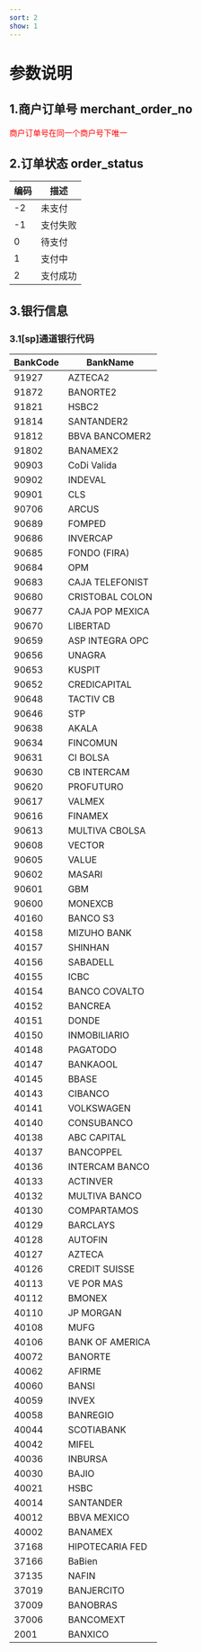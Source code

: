 ```yaml
---
sort: 2
show: 1
---
```


# 参数说明

## 1.商户订单号 merchant_order_no
<label style="color:red">商户订单号在同一个商户号下唯一</label>


## 2.订单状态 order_status
| 编码  | 描述 |
|-----|-----|
| -2  | 未支付 |
| -1  | 支付失败 |
| 0  | 待支付 |
| 1  | 支付中 |
| 2  | 支付成功 |


## 3.银行信息
### 3.1[sp]通道银行代码
|BankCode|BankName|
|----|----|
|91927|AZTECA2|
|91872	|BANORTE2|
|91821	|HSBC2|
|91814	|SANTANDER2|
|91812	|BBVA BANCOMER2|
|91802	|BANAMEX2|
|90903	|CoDi Valida|
|90902	|INDEVAL|
|90901	|CLS|
|90706	|ARCUS|
|90689	|FOMPED|
|90686	|INVERCAP|
|90685	|FONDO (FIRA)|
|90684	|OPM|
|90683	|CAJA TELEFONIST|
|90680	|CRISTOBAL COLON|
|90677	|CAJA POP MEXICA|
|90670	|LIBERTAD|
|90659	|ASP INTEGRA OPC|
|90656	|UNAGRA|
|90653	|KUSPIT|
|90652	|CREDICAPITAL|
|90648	|TACTIV CB|
|90646	|STP|
|90638	|AKALA|
|90634	|FINCOMUN|
|90631	|CI BOLSA|
|90630	|CB INTERCAM|
|90620	|PROFUTURO|
|90617	|VALMEX|
|90616	|FINAMEX|
|90613	|MULTIVA CBOLSA|
|90608	|VECTOR|
|90605	|VALUE|
|90602	|MASARI|
|90601	|GBM|
|90600	|MONEXCB|
|40160	|BANCO S3|
|40158	|MIZUHO BANK|
|40157	|SHINHAN|
|40156	|SABADELL|
|40155	|ICBC|
|40154	|BANCO COVALTO|
|40152	|BANCREA|
|40151	|DONDE|
|40150	|INMOBILIARIO|
|40148	|PAGATODO|
|40147	|BANKAOOL|
|40145	|BBASE|
|40143	|CIBANCO|
|40141	|VOLKSWAGEN|
|40140	|CONSUBANCO|
|40138	|ABC CAPITAL|
|40137	|BANCOPPEL|
|40136	|INTERCAM BANCO|
|40133	|ACTINVER|
|40132	|MULTIVA BANCO|
|40130	|COMPARTAMOS|
|40129	|BARCLAYS|
|40128	|AUTOFIN|
|40127	|AZTECA|
|40126	|CREDIT SUISSE|
|40113	|VE POR MAS|
|40112	|BMONEX|
|40110	|JP MORGAN|
|40108	|MUFG|
|40106	|BANK OF AMERICA|
|40072	|BANORTE|
|40062	|AFIRME|
|40060	|BANSI|
|40059	|INVEX|
|40058	|BANREGIO|
|40044	|SCOTIABANK|
|40042	|MIFEL|
|40036	|INBURSA|
|40030	|BAJIO|
|40021	|HSBC|
|40014	|SANTANDER|
|40012	|BBVA MEXICO|
|40002	|BANAMEX|
|37168	|HIPOTECARIA FED|
|37166	|BaBien|
|37135	|NAFIN|
|37019	|BANJERCITO|
|37009	|BANOBRAS|
|37006	|BANCOMEXT|
|2001	|BANXICO|
